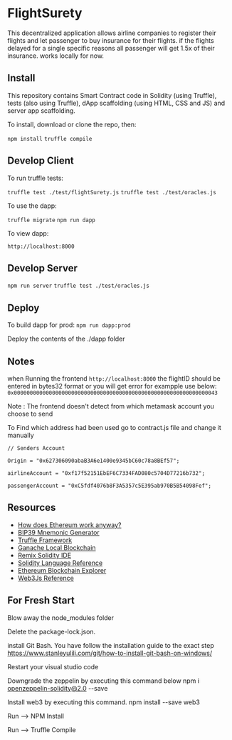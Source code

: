 # FlightSurety

This decentralized application allows airline companies to register their flights and let passenger to buy insurance for their flights. if the flights delayed for a single specific reasons all passenger will get 1.5x of their insurance. works locally for now.

## Install

This repository contains Smart Contract code in Solidity (using Truffle), tests (also using Truffle), dApp scaffolding (using HTML, CSS and JS) and server app scaffolding.

To install, download or clone the repo, then:

`npm install`
`truffle compile`

## Develop Client

To run truffle tests:

`truffle test ./test/flightSurety.js`
`truffle test ./test/oracles.js`

To use the dapp:

`truffle migrate`
`npm run dapp`

To view dapp:

`http://localhost:8000`

## Develop Server

`npm run server`
`truffle test ./test/oracles.js`

## Deploy

To build dapp for prod:
`npm run dapp:prod`

Deploy the contents of the ./dapp folder

## Notes
 when Running the frontend
 `http://localhost:8000`
 the flightID should be entered in bytes32 format or you will get error for exampple use below:
 `0x0000000000000000000000000000000000000000000000000000000000000043`

 Note : The frontend doesn't detect from which metamask account you choose to send

 To Find which address had been used go to contract.js file and change it manually 

 `// Senders Account`

 `Origin = "0x627306090abaB3A6e1400e9345bC60c78a8BEf57";`

 `airlineAccount = "0xf17f52151EbEF6C7334FAD080c5704D77216b732";`

 `passengerAccount = "0xC5fdf4076b8F3A5357c5E395ab970B5B54098Fef";`



## Resources

* [How does Ethereum work anyway?](https://medium.com/@preethikasireddy/how-does-ethereum-work-anyway-22d1df506369)
* [BIP39 Mnemonic Generator](https://iancoleman.io/bip39/)
* [Truffle Framework](http://truffleframework.com/)
* [Ganache Local Blockchain](http://truffleframework.com/ganache/)
* [Remix Solidity IDE](https://remix.ethereum.org/)
* [Solidity Language Reference](http://solidity.readthedocs.io/en/v0.4.24/)
* [Ethereum Blockchain Explorer](https://etherscan.io/)
* [Web3Js Reference](https://github.com/ethereum/wiki/wiki/JavaScript-API)

## For Fresh Start

Blow away the node_modules folder

Delete the package-lock.json.

install Git Bash. You have follow the installation guide to the exact step https://www.stanleyulili.com/git/how-to-install-git-bash-on-windows/

Restart your visual studio code

Downgrade the zeppelin by executing this command below
npm i openzeppelin-solidity@2.0 --save

Install web3 by executing this command. npm install --save web3

Run --> NPM Install

Run --> Truffle Compile